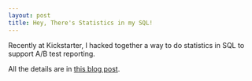 ```yaml
---
layout: post
title: Hey, There's Statistics in my SQL!
---
```


Recently at Kickstarter, I hacked together a way to do statistics in SQL to support A/B test reporting.

All the details are in [this blog post](https://www.kickstarter.com/backing-and-hacking/a-b-test-reporting-in-looker).